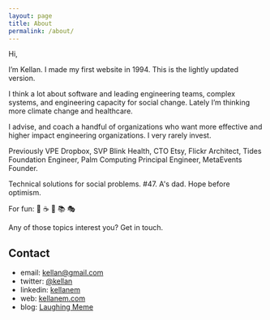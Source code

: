 ```yaml
---
layout: page
title: About
permalink: /about/
---
```


Hi,

I’m Kellan. I made my first website in 1994. This is the lightly updated version.

I think a lot about software and leading engineering teams, complex systems, and engineering capacity for social change. Lately I’m thinking more climate change and healthcare.

I advise, and coach a handful of organizations who want more effective and higher impact engineering organizations. I very rarely invest.

Previously VPE Dropbox, SVP Blink Health, CTO Etsy, Flickr Architect, Tides Foundation Engineer, Palm Computing Principal Engineer, MetaEvents Founder.

Technical solutions for social problems. #47. A's dad. Hope before optimism.

For fun: 🚴 ☕ 🥾 📚 🎭 

Any of those topics interest you? Get in touch.

<h2 id="contact">Contact</h2>

* email: kellan@gmail.com
* twitter: [@kellan](https://twitter.com/kellan)
* linkedin: [kellanem](https://www.linkedin.com/in/kellanem/)
* web: [kellanem.com](https://kellanem.com)
* blog: [Laughing Meme](http://laughingmeme.org)
